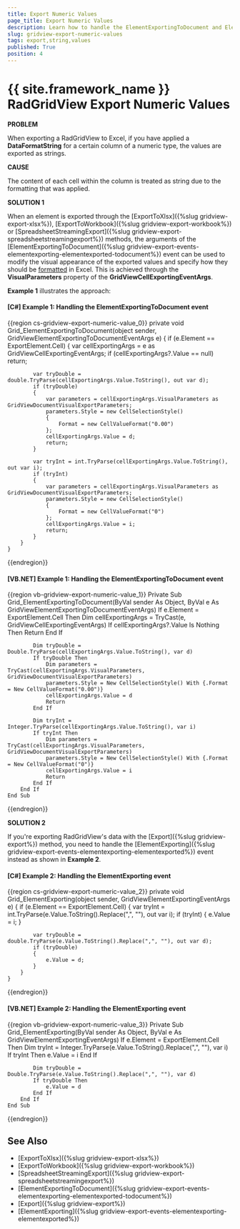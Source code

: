 ```yaml
---
title: Export Numeric Values
page_title: Export Numeric Values
description: Learn how to handle the ElementExportingToDocument and ElementExporting event in Telerik's {{ site.framework_name }} DataGrid in order to parse an exported value back to a numeric type.
slug: gridview-export-numeric-values
tags: export,string,values
published: True
position: 4
---
```


# {{ site.framework_name }} RadGridView Export Numeric Values

__PROBLEM__

When exporting a RadGridView to Excel, if you have applied a **DataFormatString** for a certain column of a numeric type, the values are exported as strings.

__CAUSE__

The content of each cell within the column is treated as string due to the formatting that was applied.

__SOLUTION 1__

When an element is exported through the [ExportToXlsx]({%slug gridview-export-xlsx%}), [ExportToWorkbook]({%slug gridview-export-workbook%}) or [SpreadsheetStreamingExport]({%slug gridview-export-spreadsheetstreamingexport%}) methods, the arguments of the [ElementExportingToDocument]({%slug gridview-export-events-elementexporting-elementexported-todocument%}) event can be used to modify the visual appearance of the exported values and specify how they should be [formatted](https://docs.telerik.com/devtools/document-processing/libraries/radspreadprocessing/features/format-codes) in Excel. This is achieved through the **VisualParameters** property of the **GridViewCellExportingEventArgs**.

**Example 1** illustrates the approach:

#### __[C#] Example 1: Handling the ElementExportingToDocument event__

{{region cs-gridview-export-numeric-value_0}}
	private void Grid_ElementExportingToDocument(object sender, GridViewElementExportingToDocumentEventArgs e)
	{
		if (e.Element == ExportElement.Cell)
		{
			var cellExportingArgs = e as GridViewCellExportingEventArgs;
			if (cellExportingArgs?.Value == null)
				return;

			var tryDouble = double.TryParse(cellExportingArgs.Value.ToString(), out var d);
			if (tryDouble)
			{
				var parameters = cellExportingArgs.VisualParameters as GridViewDocumentVisualExportParameters;
				parameters.Style = new CellSelectionStyle()
				{
					Format = new CellValueFormat("0.00")
				};
				cellExportingArgs.Value = d;
				return;
			}

			var tryInt = int.TryParse(cellExportingArgs.Value.ToString(), out var i);
			if (tryInt)
			{
				var parameters = cellExportingArgs.VisualParameters as GridViewDocumentVisualExportParameters;
				parameters.Style = new CellSelectionStyle()
				{
					Format = new CellValueFormat("0")
				};
				cellExportingArgs.Value = i;
				return;
			}
		}
	}
{{endregion}}

#### __[VB.NET] Example 1: Handling the ElementExportingToDocument event__

{{region vb-gridview-export-numeric-value_1}}
	Private Sub Grid_ElementExportingToDocument(ByVal sender As Object, ByVal e As GridViewElementExportingToDocumentEventArgs)
		If e.Element = ExportElement.Cell Then
			Dim cellExportingArgs = TryCast(e, GridViewCellExportingEventArgs)
			If cellExportingArgs?.Value Is Nothing Then
				Return
			End If

			Dim tryDouble = Double.TryParse(cellExportingArgs.Value.ToString(), var d)
			If tryDouble Then
				Dim parameters = TryCast(cellExportingArgs.VisualParameters, GridViewDocumentVisualExportParameters)
				parameters.Style = New CellSelectionStyle() With {.Format = New CellValueFormat("0.00")}
				cellExportingArgs.Value = d
				Return
			End If

			Dim tryInt = Integer.TryParse(cellExportingArgs.Value.ToString(), var i)
			If tryInt Then
				Dim parameters = TryCast(cellExportingArgs.VisualParameters, GridViewDocumentVisualExportParameters)
				parameters.Style = New CellSelectionStyle() With {.Format = New CellValueFormat("0")}
				cellExportingArgs.Value = i
				Return
			End If
		End If
	End Sub
{{endregion}}

__SOLUTION 2__

If you're exporting RadGridView's data with the [Export]({%slug gridview-export%}) method, you need to handle the [ElementExporting]({%slug gridview-export-events-elementexporting-elementexported%}) event instead as shown in **Example 2**.

#### __[C#] Example 2: Handling the ElementExporting event__

{{region cs-gridview-export-numeric-value_2}}
	private void Grid_ElementExporting(object sender, GridViewElementExportingEventArgs e)
	{
		if (e.Element == ExportElement.Cell)
		{
			var tryInt = int.TryParse(e.Value.ToString().Replace(",", ""), out var i);
			if (tryInt)
			{
				e.Value = i;
			}

			var tryDouble = double.TryParse(e.Value.ToString().Replace(",", ""), out var d);
			if (tryDouble)
			{
				e.Value = d;
			}
		}
	}
{{endregion}}

#### __[VB.NET] Example 2: Handling the ElementExporting event__

{{region vb-gridview-export-numeric-value_3}}
	Private Sub Grid_ElementExporting(ByVal sender As Object, ByVal e As GridViewElementExportingEventArgs)
		If e.Element = ExportElement.Cell Then
			Dim tryInt = Integer.TryParse(e.Value.ToString().Replace(",", ""), var i)
			If tryInt Then
				e.Value = i
			End If

			Dim tryDouble = Double.TryParse(e.Value.ToString().Replace(",", ""), var d)
			If tryDouble Then
				e.Value = d
			End If
		End If
	End Sub
{{endregion}}

## See Also

* [ExportToXlsx]({%slug gridview-export-xlsx%})
* [ExportToWorkbook]({%slug gridview-export-workbook%})
* [SpreadsheetStreamingExport]({%slug gridview-export-spreadsheetstreamingexport%})
* [ElementExportingToDocument]({%slug gridview-export-events-elementexporting-elementexported-todocument%})
* [Export]({%slug gridview-export%})
* [ElementExporting]({%slug gridview-export-events-elementexporting-elementexported%})
